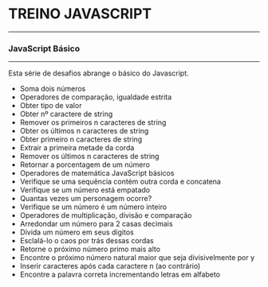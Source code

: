 # TREINO JAVASCRIPT #
---
### JavaScript Básico ###
---
Esta série de desafios abrange o básico do Javascript.

- Soma dois números
- Operadores de comparação, igualdade estrita
- Obter tipo de valor
- Obter nº caractere de string
- Remover os primeiros n caracteres de string
- Obter os últimos n caracteres de string
- Obter primeiro n caracteres de string
- Extrair a primeira metade da corda
- Remover os últimos n caracteres de string
- Retornar a porcentagem de um número
- Operadores de matemática JavaScript básicos
- Verifique se uma sequência contém outra corda e concatena
- Verifique se um número está empatado
- Quantas vezes um personagem ocorre?
- Verifique se um número é um número inteiro
- Operadores de multiplicação, divisão e comparação
- Arredondar um número para 2 casas decimais
- Divida um número em seus dígitos
- Esclalá-lo o caos por trás dessas cordas
- Retorne o próximo número primo mais alto
- Encontre o próximo número natural maior que seja divisivelmente por y
- Inserir caracteres após cada caractere n (ao contrário)
- Encontre a palavra correta incrementando letras em alfabeto